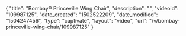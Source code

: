 {
    "title": "Bombay&reg; Princeville Wing Chair",
    "description": "",
    "videoid": "109987125",
    "date_created": "1502522209",
    "date_modified": "1504247456",
    "type": "captivate",
    "layout": "video",
    "url": "\/v\/bombay-princeville-wing-chair\/109987125"
}